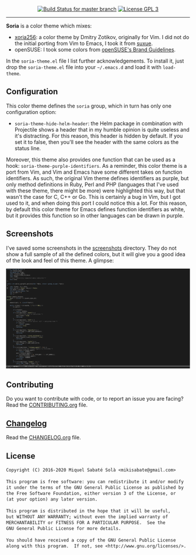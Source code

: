 <p align="center">
  <a href="https://travis-ci.org/mssola/soria" title="Travis CI status for the master branch"><img src="https://travis-ci.org/mssola/soria.svg?branch=master" alt="Build Status for master branch" /></a>
  <a href="http://www.gnu.org/licenses/gpl-3.0.txt" rel="nofollow"><img alt="License GPL 3" src="https://img.shields.io/badge/license-GPL_3-blue.svg" style="max-width:100%;"></a>
</p>

---

**Soria** is a color theme which mixes:

- [xoria256](http://www.vim.org/scripts/script.php?script_id=2140): a color
  theme by Dmitry Zotikov, originally for Vim. I did not do the initial porting
  from Vim to Emacs, I took it from [suxue](https://github.com/suxue/xoria256-emacs).
- openSUSE: I took some colors from [openSUSE's Brand Guidelines](http://opensuse.github.io/branding-guidelines/).

In the `soria-theme.el` file I list further acknowledgements. To install it,
just drop the `soria-theme.el` file into your `~/.emacs.d` and load it with
`load-theme`.

## Configuration

This color theme defines the `soria` group, which in turn has only one
configuration option:

- `soria-theme-hide-helm-header`: the Helm package in combination with
  Projectile shows a header that in my humble opinion is quite useless and it's
  distracting. For this reason, this header is hidden by default. If you set it
  to false, then you'll see the header with the same colors as the status line.

Moreover, this theme also provides one function that can be used as a hook:
`soria-theme-purple-identifiers`. As a reminder, this color theme is a port from
Vim, and Vim and Emacs have some different takes on function identifiers. As
such, the original Vim theme defines identifiers as purple, but only method
definitions in Ruby, Perl and PHP (languages that I've used with these theme,
there might be more) were highlighted this way, but that wasn't the case for C,
C++ or Go. This is certainly a bug in Vim, but I got used to it, and when doing
this port I could notice this a lot. For this reason, by default this color
theme for Emacs defines function identifiers as white, but it provides this
function so in other languages can be drawn in purple.

## Screenshots

I've saved some screenshots in the [screenshots](./screenshots) directory. They
do not show a full sample of all the defined colors, but it will give you a good
idea of the look and feel of this theme. A glimpse:

![Overview screenshot](screenshots/c.png)

## Contributing

Do you want to contribute with code, or to report an issue you are facing? Read
the [CONTRIBUTING.org](./CONTRIBUTING.org) file.

## [Changelog](https://pbs.twimg.com/media/DJDYCcLXcAA_eIo?format=jpg&name=small)

Read the [CHANGELOG.org](./CHANGELOG.org) file.

## License

```
Copyright (C) 2016-2020 Miquel Sabaté Solà <mikisabate@gmail.com>

This program is free software: you can redistribute it and/or modify
it under the terms of the GNU General Public License as published by
the Free Software Foundation, either version 3 of the License, or
(at your option) any later version.

This program is distributed in the hope that it will be useful,
but WITHOUT ANY WARRANTY; without even the implied warranty of
MERCHANTABILITY or FITNESS FOR A PARTICULAR PURPOSE.  See the
GNU General Public License for more details.

You should have received a copy of the GNU General Public License
along with this program.  If not, see <http://www.gnu.org/licenses/>.
```

